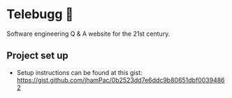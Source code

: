 # Telebugg 🐛

Software engineering Q & A website for the 21st century.

## Project set up

-   Setup instructions can be found at this gist: https://gist.github.com/jhamPac/0b2523dd7e6ddc9b80651dbf00394862
